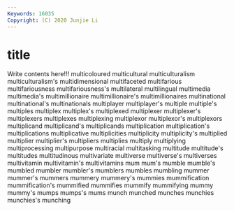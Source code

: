 ```yaml
---
Keywords: 16035
Copyright: (C) 2020 Junjie Li
---
```


# title

Write contents here!!!
multicoloured 
multicultural 
multiculturalism 
multiculturalism's 
multidimensional 
multifaceted 
multifarious 
multifariousness 
multifariousness's
multilateral 
multilingual 
multimedia 
multimedia's 
multimillionaire 
multimillionaire's 
multimillionaires 
multinational 
multinational's 
multinationals
multiplayer 
multiplayer's 
multiple 
multiple's 
multiples 
multiplex 
multiplex's 
multiplexed 
multiplexer 
multiplexer's
multiplexers 
multiplexes 
multiplexing 
multiplexor 
multiplexor's 
multiplexors 
multiplicand 
multiplicand's 
multiplicands 
multiplication
multiplication's 
multiplications 
multiplicative 
multiplicities 
multiplicity 
multiplicity's 
multiplied 
multiplier 
multiplier's 
multipliers
multiplies 
multiply 
multiplying 
multiprocessing 
multipurpose 
multiracial 
multitasking 
multitude 
multitude's 
multitudes
multitudinous 
multivariate 
multiverse 
multiverse's 
multiverses 
multivitamin 
multivitamin's 
multivitamins 
mum 
mum's
mumble 
mumble's 
mumbled 
mumbler 
mumbler's 
mumblers 
mumbles 
mumbling 
mummer 
mummer's
mummers 
mummery 
mummery's 
mummies 
mummification 
mummification's 
mummified 
mummifies 
mummify 
mummifying
mummy 
mummy's 
mumps 
mumps's 
mums 
munch 
munched 
munches 
munchies 
munchies's
munching 
